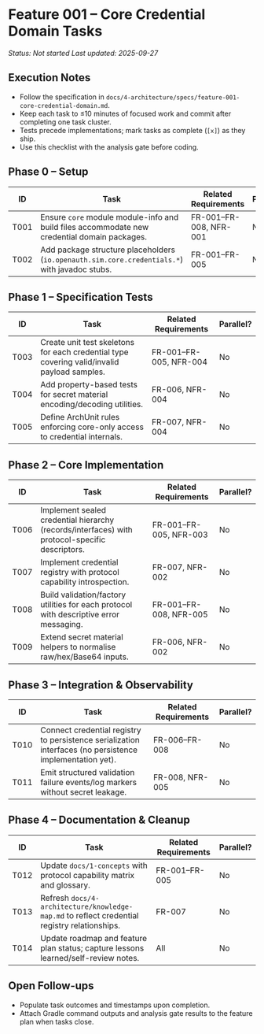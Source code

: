 # Feature 001 – Core Credential Domain Tasks

_Status: Not started_
_Last updated: 2025-09-27_

## Execution Notes
- Follow the specification in `docs/4-architecture/specs/feature-001-core-credential-domain.md`.
- Keep each task to ≤10 minutes of focused work and commit after completing one task cluster.
- Tests precede implementations; mark tasks as complete (`[x]`) as they ship.
- Use this checklist with the analysis gate before coding.

## Phase 0 – Setup
| ID | Task | Related Requirements | Parallel? |
|----|------|----------------------|-----------|
| T001 | Ensure `core` module module-info and build files accommodate new credential domain packages. | FR-001–FR-008, NFR-001 | No |
| T002 | Add package structure placeholders (`io.openauth.sim.core.credentials.*`) with javadoc stubs. | FR-001–FR-005 | No |

## Phase 1 – Specification Tests
| ID | Task | Related Requirements | Parallel? |
|----|------|----------------------|-----------|
| T003 | Create unit test skeletons for each credential type covering valid/invalid payload samples. | FR-001–FR-005, NFR-004 | No |
| T004 | Add property-based tests for secret material encoding/decoding utilities. | FR-006, NFR-004 | No |
| T005 | Define ArchUnit rules enforcing core-only access to credential internals. | FR-007, NFR-004 | No |

## Phase 2 – Core Implementation
| ID | Task | Related Requirements | Parallel? |
|----|------|----------------------|-----------|
| T006 | Implement sealed credential hierarchy (records/interfaces) with protocol-specific descriptors. | FR-001–FR-005, NFR-003 | No |
| T007 | Implement credential registry with protocol capability introspection. | FR-007, NFR-002 | No |
| T008 | Build validation/factory utilities for each protocol with descriptive error messaging. | FR-001–FR-008, NFR-005 | No |
| T009 | Extend secret material helpers to normalise raw/hex/Base64 inputs. | FR-006, NFR-002 | No |

## Phase 3 – Integration & Observability
| ID | Task | Related Requirements | Parallel? |
|----|------|----------------------|-----------|
| T010 | Connect credential registry to persistence serialization interfaces (no persistence implementation yet). | FR-006–FR-008 | No |
| T011 | Emit structured validation failure events/log markers without secret leakage. | FR-008, NFR-005 | No |

## Phase 4 – Documentation & Cleanup
| ID | Task | Related Requirements | Parallel? |
|----|------|----------------------|-----------|
| T012 | Update `docs/1-concepts` with protocol capability matrix and glossary. | FR-001–FR-005 | No |
| T013 | Refresh `docs/4-architecture/knowledge-map.md` to reflect credential registry relationships. | FR-007 | No |
| T014 | Update roadmap and feature plan status; capture lessons learned/self-review notes. | All | No |

## Open Follow-ups
- Populate task outcomes and timestamps upon completion.
- Attach Gradle command outputs and analysis gate results to the feature plan when tasks close.

